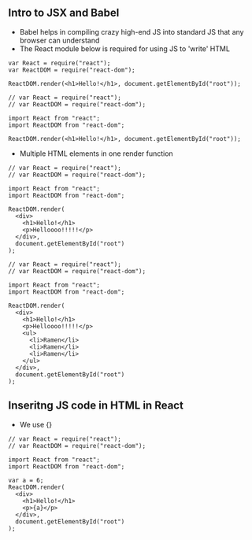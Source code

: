 ## Intro to JSX and Babel

- Babel helps in compiling crazy high-end JS into standard JS that any browser can understand
- The React module below is required for using JS to 'write' HTML

```
var React = require("react");
var ReactDOM = require("react-dom");

ReactDOM.render(<h1>Hello!</h1>, document.getElementById("root"));
```

```
// var React = require("react");
// var ReactDOM = require("react-dom");

import React from "react";
import ReactDOM from "react-dom";

ReactDOM.render(<h1>Hello!</h1>, document.getElementById("root"));
```


- Multiple HTML elements in one render function

```
// var React = require("react");
// var ReactDOM = require("react-dom");

import React from "react";
import ReactDOM from "react-dom";

ReactDOM.render(
  <div>
    <h1>Hello!</h1>
    <p>Helloooo!!!!!</p>
  </div>,
  document.getElementById("root")
);
```

```
// var React = require("react");
// var ReactDOM = require("react-dom");

import React from "react";
import ReactDOM from "react-dom";

ReactDOM.render(
  <div>
    <h1>Hello!</h1>
    <p>Helloooo!!!!!</p>
    <ul>
      <li>Ramen</li>
      <li>Ramen</li>
      <li>Ramen</li>
    </ul>
  </div>,
  document.getElementById("root")
);

```

## Inseritng JS code in HTML in React
- We use {}

```
// var React = require("react");
// var ReactDOM = require("react-dom");

import React from "react";
import ReactDOM from "react-dom";

var a = 6;
ReactDOM.render(
  <div>
    <h1>Hello!</h1>
    <p>{a}</p>
  </div>,
  document.getElementById("root")
);
```
